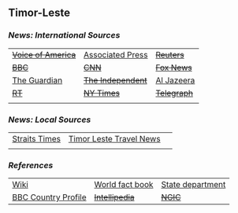 ## Timor-Leste ##

### _News: International Sources_ ###
|   |   |   |
| --- | --- | --- |
| [~~Voice of America~~]() | [Associated Press](https://apnews.com/EastTimor) | [~~Reuters~~]() |
| [~~BBC~~]() | [~~CNN~~]() | [~~Fox News~~]() |
| [The Guardian](https://www.theguardian.com/world/timor-leste)  | [~~The Independent~~]() | [Al Jazeera](https://www.aljazeera.com/topics/country/east-timor.html) |
| [~~RT~~]() | [~~NY Times~~]() | [~~Telegraph~~]() |
|  |  |  |

### _News: Local Sources_ ###
|   |   |   |
| --- | --- | --- |
| [Straits Times](https://www.straitstimes.com/tags/timor-leste) | [Timor Leste Travel News](https://www.timorleste.tl/news/) |  |
|  |  |  |


### _References_ ###
|   |   |   |
| --- | --- | --- |
| [Wiki](https://en.wikipedia.org/wiki/East_Timor) | [World fact book](https://www.cia.gov/library/publications/resources/the-world-factbook/geos/tt.html) | [State department](https://www.state.gov/countries-areas/timor-leste/) |
| [BBC Country Profile](https://www.bbc.com/news/world-asia-pacific-14919009) | [~~Intellipedia~~]() | [~~NGIC~~]() |
